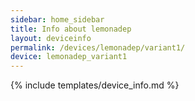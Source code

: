 ```yaml
---
sidebar: home_sidebar
title: Info about lemonadep
layout: deviceinfo
permalink: /devices/lemonadep/variant1/
device: lemonadep_variant1
---
```

{% include templates/device_info.md %}
